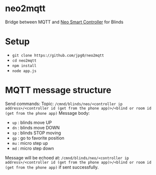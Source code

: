 # neo2mqtt
Bridge between MQTT and [Neo Smart Controller](http://neosmartblinds.com/smartcontroller/) for Blinds

# Setup
- `git clone https://github.com/jpg0/neo2mqtt`
- `cd neo2mqtt`
- `npm install`
- `node app.js`

# MQTT message structure

Send commands:
Topic:
`/cmnd/blinds/neo/<controller ip address>/<controller id (get from the phone app)>/<blind or room id (get from the phone app)`
Message body:
- `up` : blinds move UP
- `dn` : blinds move DOWN
- `sp` : blinds STOP moving
- `gp` : go to favorite position
- `mu` : micro step up
- `md` : micro step down

Message will be echoed at:
`/cmnd/blinds/neo/<controller ip address>/<controller id (get from the phone app)>/<blind or room id (get from the phone app)`
if sent successfully.
